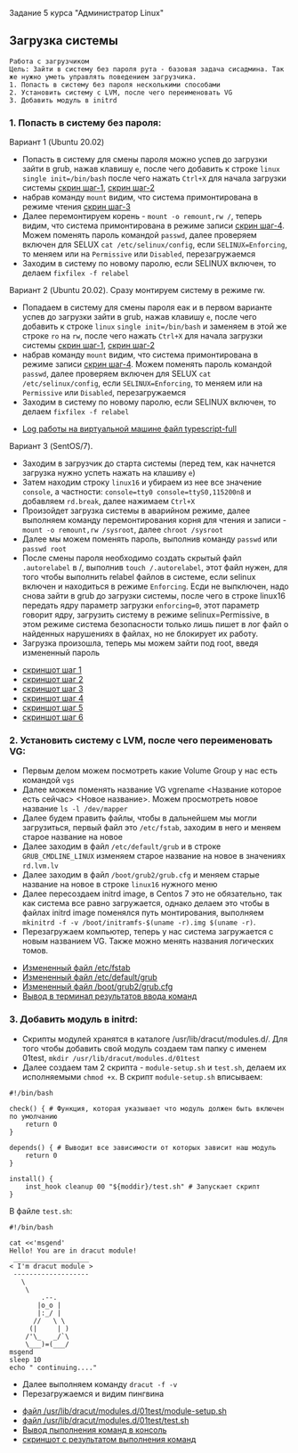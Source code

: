  Задание 5 курса "Администратор Linux" 
## Загрузка системы

    Работа с загрузчиком
    Цель: Зайти в систему без пароля рута - базовая задача сисадмина. Так же нужно уметь управлять поведением загрузчика.
    1. Попасть в систему без пароля несколькими способами
    2. Установить систему с LVM, после чего переименовать VG
    3. Добавить модуль в initrd

    
### 1. Попасть в систему без пароля:
Вариант 1 (Ubuntu 20.02)
- Попасть в систему для смены пароля можно успев до загрузки зайти в grub, нажав клавишу ```e```, после чего добавить к строке ```linux``` ```single init=/bin/bash``` после чего нажать ```Ctrl+X``` для начала загрузки системы [скрин шаг-1](img/step.JPG), [скрин шаг-2](img/step2.JPG)
- набрав команду ```mount``` видим, что система примонтирована в режиме чтения [скрин шаг-3](img/step3.JPG)
- Далее перемонтируем корень - ```mount -o remount,rw /```, теперь видим, что система примонтирована в режиме записи [скрин шаг-4](img/step4.JPG). Можем поменять пароль командой ```passwd```, далее проверяем включен для SELUX ```cat /etc/selinux/config```, если ```SELINUX=Enforcing```, то меняем или на ```Permissive``` или ```Disabled```, перезагружаемся
- Заходим в систему по новому паролю, если SELINUX включен, то делаем ```fixfilex -f relabel```


Вариант 2 (Ubuntu 20.02). Сразу монтируем систему в режиме rw.
- Попадаем в систему для смены пароля еак и в первом варианте успев до загрузки зайти в grub, нажав клавишу ```e```, после чего добавить к строке ```linux``` ```single init=/bin/bash``` и заменяем в этой же строке ```ro``` на ```rw```, после чего нажать ```Ctrl+X``` для начала загрузки системы [скрин шаг-1](img/step.JPG), [скрин шаг-2](img/step-1.JPG)
- набрав команду ```mount``` видим, что система примонтирована в режиме записи [скрин шаг-4](img/step-2.JPG). Можем поменять пароль командой ```passwd```, далее проверяем включен для SELUX ```cat /etc/selinux/config```, если ```SELINUX=Enforcing```, то меняем или на ```Permissive``` или ```Disabled```, перезагружаемся
- Заходим в систему по новому паролю, если SELINUX включен, то делаем ```fixfilex -f relabel```
* [Log работы на виртуальной машине файл typescript-full](typescript-full)

Вариант 3 (SentOS/7).
- Заходим в загрузчик до старта системы (перед тем, как начнется загрузка нужно успеть нажать на клашиву ```e```)
- Затем находим строку ```linux16``` и убираем из нее все значение ```console```, а частности: ```console=tty0 console=ttyS0,115200n8``` и добавляем ```rd.break```, далее нажимаем ```Ctrl+X```
- Произойдет загрузка системы в аварийном режиме, далее выполняем команду перемонтирования корня для чтения и записи - ```mount -o remount,rw /sysroot```, далее ```chroot /sysroot```
- Далее мы можем поменять пароль, выполнив команду ```passwd``` или ```passwd root```
- После смены пароля необходимо создать скрытый файл ```.autorelabel``` в /, выполнив ```touch /.autorelabel```, этот файл нужен, для того чтобы выполнить relabel файлов в системе, если selinux включен и находиться в режиме ```Enforcing```. Есди не выпключен, надо снова зайти в grub до загрузки системы, после чего в строке linux16 передать ядру параметр загрузки ```enforcing=0```, этот параметр говорит ядру, загрузить систему в режиме selinux=Permissive, в этом режиме система безопасности только лишь пишет в лог файл о найденных нарушениях в файлах, но не блокирует их работу.
- Загрузка произошла, теперь мы можем зайти под root, введя измененный пароль
* [скриншот шаг 1](img/seos-1.png)
* [скриншот шаг 2](img/seos-2.png)
* [скриншот шаг 3](img/seos-3.png)
* [скриншот шаг 4](img/seos-4.png)
* [скриншот шаг 5](img/seos-5.png)
* [скриншот шаг 6](img/seos-6.png)

### 2. Установить систему с LVM, после чего переименовать VG:
- Первым делом можем посмотреть какие Volume Group у нас есть командой ```vgs```
- Далее можем поменять название VG vgrename <Название которое есть сейчас> <Новое название>. Можем просмотреть новое название ```ls -l /dev/mapper```
- Далее будем править файлы, чтобы в дальнейшем мы могли загрузиться, первый файл это ```/etc/fstab```, заходим в него и меняем старое название на новое
- Далее заходим в файл ```/etc/default/grub``` и в строке ```GRUB_CMDLINE_LINUX``` изменяем старое название на новое в значениях ```rd.lvm.lv```
- Далее заходим в файл ```/boot/grub2/grub.cfg``` и меняем старые название на новое в строке ```linux16``` нужного меню
- Далее пересоздаем initrd image, в Centos 7 это не обязательно, так как система все равно загружается, однако делаем это чтобы в файлах initrd image поменялся путь монтирования, выполняем ```mkinitrd -f -v /boot/initramfs-$(uname -r).img $(uname -r)```.
- Перезагружаем компьютер, теперь у нас система загружается с новым названием VG. Также можно менять названия логических томов.
* [Измененный файл /etc/fstab](scripts/fstab)
* [Измененный файл /etc/default/grub](scripts/grub)
* [Измененный файл /boot/grub2/grub.cfg](scripts/grub.cfg)
* [Вывод в терминал результатов ввода команд](scripts/rename.txt)

### 3. Добавить модуль в initrd:

- Скрипты модулей хранятся в каталоге /usr/lib/dracut/modules.d/. Для того чтобы добавить свой модуль создаем там папку с именем 01test, ```mkdir /usr/lib/dracut/modules.d/01test```
- Далее создаем там 2 скрипта - ```module-setup.sh``` и ```test.sh```, делаем их исполняемыми ```chmod +x```. В скрипт ```module-setup.sh``` вписываем:
```
#!/bin/bash

check() { # Функция, которая указывает что модуль должен быть включен по умолчанию
    return 0
}

depends() { # Выводит все зависимости от которых зависит наш модуль
    return 0
}

install() {
    inst_hook cleanup 00 "${moddir}/test.sh" # Запускает скрипт
}
```
В файле ```test.sh```:
```
#!/bin/bash

cat <<'msgend'
Hello! You are in dracut module!
 ___________________
< I'm dracut module >
 -------------------
   \
    \
        .--.
       |o_o |
       |:_/ |
      //   \ \
     (|     | )
    /'\_   _/`\
    \___)=(___/
msgend
sleep 10
echo " continuing...."
```
- Далее выполняем команду ```dracut -f -v```
- Перезагружаемся и видим пингвина
* [файл /usr/lib/dracut/modules.d/01test/module-setup.sh](scripts/module-setup.sh)
* [файл /usr/lib/dracut/modules.d/01test/test.sh](scripts/test.sh)
* [Вывод пыполнения команд в консоль](scripts/initdr)
* [скриншот с результатом выполнения команд](img/screen.png)

